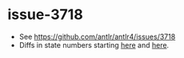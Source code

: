 # issue-3718

* See https://github.com/antlr/antlr4/issues/3718
* Diffs in state numbers starting [here]() and [here]().
